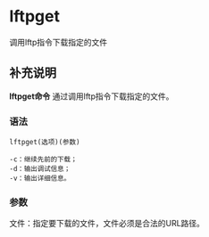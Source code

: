 lftpget
===

调用lftp指令下载指定的文件

## 补充说明

**lftpget命令** 通过调用lftp指令下载指定的文件。

### 语法  

```
lftpget(选项)(参数)
```

  

```
-c：继续先前的下载；
-d：输出调试信息；
-v：输出详细信息。
```

### 参数  

文件：指定要下载的文件，文件必须是合法的URL路径。


